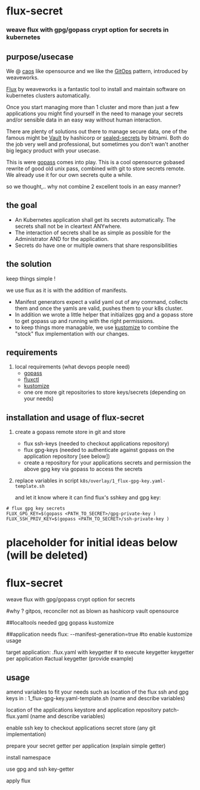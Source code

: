 # flux-secret
### weave flux with gpg/gopass crypt option for secrets in kubernetes

## purpose/usecase

We @ [caos](https://caos.ch) like opensource and we like the [GitOps](https://www.weave.works/technologies/gitops/) pattern, introduced by weaveworks.

[Flux](https://github.com/fluxcd/flux) by weaveworks is a fantastic tool to install and maintain software on kubernetes clusters automatically.

Once you start managing more than 1 cluster and more than just a few applications you might find yourself in the need to manage your secrets and/or sensible data in an easy way without human interaction.

There are plenty of solutions out there to manage secure data, one of the famous might be [Vault](https://www.vaultproject.io/) by hashicorp or [sealed-secrets](https://github.com/bitnami-labs/sealed-secrets) by bitnami. Both do the job very well and professional, but sometimes you don't wan't another big legacy product with your usecase. 

This is were [gopass](https://github.com/gopasspw/gopass) comes into play. This is a cool opensource gobased rewrite of good old unix pass, combined with git to store secrets remote. We already use it for our own secrets quite a while.

so we thought,.. why not combine 2 excellent tools in an easy manner? 

## the goal

 * An Kubernetes application shall get its secrets automatically. The secrets shall not be in cleartext ANYwhere. 
 * The interaction of secrets shall be as simple as possible for the Administrator AND for the application.
 * Secrets do have one or multiple owners that share responsibilities

## the solution

keep things simple !

we use flux as it is with the addition of manifests.

 * Manifest generators expect a valid yaml out of any command, collects them and once the yamls are valid, pushes them to your k8s cluster.
 * In addition we wrote a little helper that initializes gpg and a gopass store to get gopass up and running with the right permissions.
 * to keep things more managable, we use  [kustomize](https://github.com/kubernetes-sigs/kustomize)  to combine the "stock" flux implementation with our changes.

## requirements

 1. local requirements (what devops people need)
	 * [gopass](https://github.com/gopasspw/gopass)
	 * [fluxctl](https://docs.fluxcd.io/en/stable/references/fluxctl.html)
	 * [kustomize](https://github.com/kubernetes-sigs/kustomize)
	 * one ore more git repositories to store keys/secrets (depending on your needs)

## installation and usage of flux-secret

 1. create a gopass remote store in git and store
	 * flux ssh-keys (needed to checkout applications repository)
	 * flux gpg-keys (needed to authenticate against gopass on the application repository [see below])
	 * create a repository for your applications secrets and permission the above gpg key  via gopass to access the secrets

 2. replace variables in script
     `k8s/overlay/1_flux-gpg-key.yaml-template.sh`
     
      and let it know where it can find flux's sshkey and gpg key:

```
# flux gpg key secrets
FLUX_GPG_KEY=$(gopass <PATH_TO_SECRET>/gpg-private-key )
FLUX_SSH_PRIV_KEY=$(gopass <PATH_TO_SECRET>/ssh-private-key )
```










# placeholder for initial ideas below (will be deleted)

# flux-secret
weave flux with gpg/gopass crypt option for secrets

#why ?
gitpos, reconciler
not as blown as hashicorp vault
opensource

##localtools needed
gpg
gopass
kustomize

##application needs
flux:
--manifest-generation=true #to enable kustomize usage

target application:
.flux.yaml with keygetter  # to execute keygetter
keygetter per application #actual keygetter (provide example)

## usage
amend variables to fit your needs such as location of the flux ssh and gpg keys in :
1_flux-gpg-key.yaml-template.sh
(name and describe variables)

location of the applications keystore and application repository
patch-flux.yaml
(name and describe variables)

enable ssh key to checkout applications secret store (any git implementation)

prepare your secret getter per application
(explain simple getter)

install namespace

use gpg and ssh key-getter

apply flux
